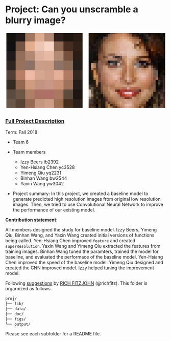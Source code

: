 # Project: Can you unscramble a blurry image? 
![image](figs/example.png)

### [Full Project Description](doc/project3_desc.md)

Term: Fall 2018

+ Team 6
+ Team members
	+ Izzy Beers ib2392
	+ Yen-Hsiang Chen yc3528
	+ Yimeng Qiu yq2231
	+ Binhan Wang bw2544
	+ Yaxin Wang yw3042

+ Project summary: In this project, we created a baseline model to generate predicted high resolution images from original low resolution images. Then, we tried to use Convolutional Neural Network to improve the performance of our existing model.
	
**Contribution statement**:

All members designed the study for baseline model. Izzy Beers, Yimeng Qiu, Binhan Wang, and Yaxin Wang created initial versions of functions being called. Yen-Hsiang Chen improved `feature` and created `superResolution`. Yaxin Wang and Yimeng Qiu extracted the features from training images. Binhan Wang tuned the paramters, trained the model for baseline, and evaluated the performace of the baseline model. Yen-Hsiang Chen improved the speed of the baseline model. Yimeng Qiu designed and created the CNN improved model. Izzy helped tuning the improvement model.

Following [suggestions](http://nicercode.github.io/blog/2013-04-05-projects/) by [RICH FITZJOHN](http://nicercode.github.io/about/#Team) (@richfitz). This folder is orgarnized as follows.

```
proj/
├── lib/
├── data/
├── doc/
├── figs/
└── output/
```

Please see each subfolder for a README file.
